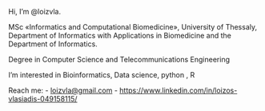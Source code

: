 Hi, I’m @loizvla.

MSc «Informatics and Computational Biomedicine», University of Thessaly, Department of Informatics with Applications in Biomedicine and the Department of Informatics.

Degree in Computer Science and Telecommunications Engineering 

I’m interested in Bioinformatics, Data science, python , R

Reach me: - loizvla@gmail.com
          - https://www.linkedin.com/in/loizos-vlasiadis-049158115/

<!---
loizvla/loizvla is a ✨ special ✨ repository because its `README.md` (this file) appears on your GitHub profile.
You can click the Preview link to take a look at your changes.
--->

